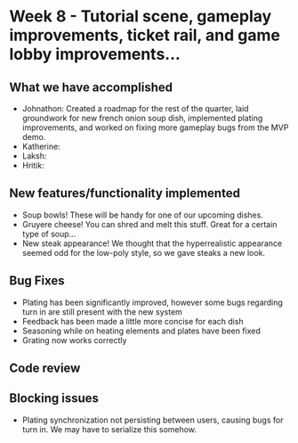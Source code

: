 # Week 8 - Tutorial scene, gameplay improvements, ticket rail, and game lobby improvements...

## What we have accomplished

- Johnathon: Created a roadmap for the rest of the quarter, laid groundwork for new french onion soup dish, implemented plating improvements, and worked on fixing more gameplay bugs from the MVP demo.
- Katherine:
- Laksh:
- Hritik:

## New features/functionality implemented
- Soup bowls! These will be handy for one of our upcoming dishes.
- Gruyere cheese! You can shred and melt this stuff. Great for a certain type of soup...
- New steak appearance! We thought that the hyperrealistic appearance seemed odd for the low-poly style, so we gave steaks a new look.

## Bug Fixes
- Plating has been significantly improved, however some bugs regarding turn in are still present with the new system
- Feedback has been made a little more concise for each dish
- Seasoning while on heating elements and plates have been fixed
- Grating now works correctly

## Code review 


## Blocking issues
- Plating synchronization not persisting between users, causing bugs for turn in. We may have to serialize this somehow.

